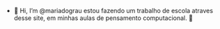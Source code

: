 - 👋 Hi, I’m @mariadograu
estou fazendo um trabalho de escola atraves desse site, em minhas aulas de pensamento computacional. 💞️ 


